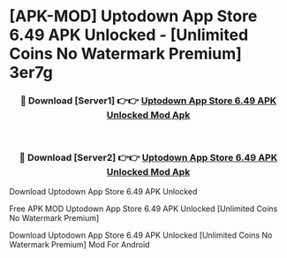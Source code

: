 # [APK-MOD] Uptodown App Store 6.49 APK Unlocked - [Unlimited Coins No Watermark Premium] 3er7g



<div align="center">
<h3>🔴 Download [Server1] 👉👉 <a href="https://momento.my/?title=Uptodown_App_Store_6.49_APK_Unlocked">Uptodown App Store 6.49 APK Unlocked Mod Apk</a></h3><br>

<h3>🔴 Download [Server2] 👉👉 <a href="https://momento.my/?title=Uptodown_App_Store_6.49_APK_Unlocked">Uptodown App Store 6.49 APK Unlocked Mod Apk</a></h3>
</div>



Download Uptodown App Store 6.49 APK Unlocked 

Free APK MOD Uptodown App Store 6.49 APK Unlocked [Unlimited Coins No Watermark Premium]

Download Uptodown App Store 6.49 APK Unlocked [Unlimited Coins No Watermark Premium] Mod For Android
